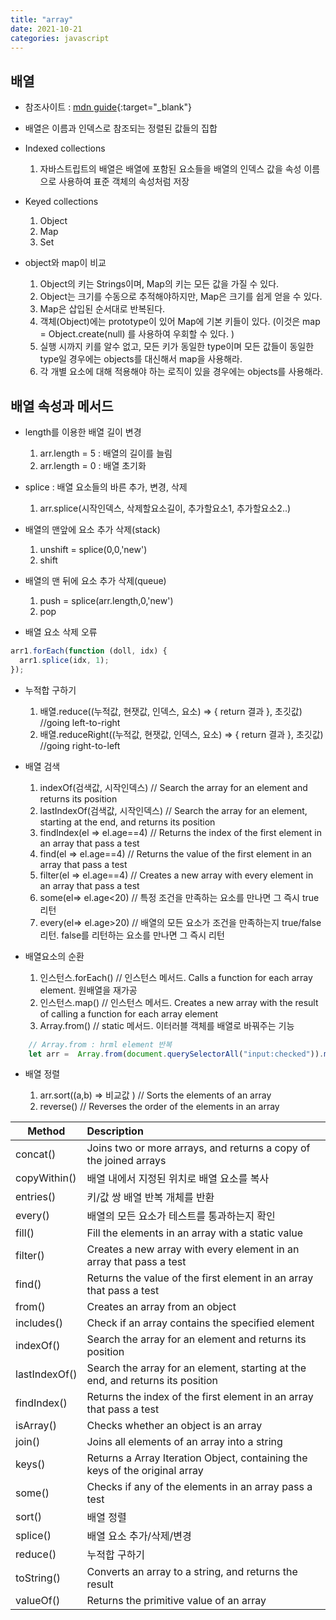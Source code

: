 ```yaml
---
title: "array"
date: 2021-10-21
categories: javascript
---
```


## 배열

- 참조사이트 : [mdn guide](https://developer.mozilla.org/ko/docs/Web/JavaScript/Guide/Indexed_collections){:target="\_blank"}
- 배열은 이름과 인덱스로 참조되는 정렬된 값들의 집합
- Indexed collections
  1. 자바스트립트의 배열은 배열에 포함된 요소들을 배열의 인덱스 값을 속성 이름으로 사용하여 표준 객체의 속성처럼 저장

- Keyed collections
  1. Object
  2. Map
  3. Set
 
- object와 map이 비교
  1. Object의 키는 Strings이며, Map의 키는 모든 값을 가질 수 있다.
  2. Object는 크기를 수동으로 추적해야하지만, Map은 크기를 쉽게 얻을 수 있다.
  3. Map은 삽입된 순서대로 반복된다.
  4. 객체(Object)에는 prototype이 있어 Map에 기본 키들이 있다. (이것은 map = Object.create(null) 를 사용하여 우회할 수 있다. )
  5. 실행 시까지 키를 알수 없고, 모든 키가 동일한 type이며 모든 값들이 동일한 type일 경우에는 objects를 대신해서 map을 사용해라.
  6. 각 개별 요소에 대해 적용해야 하는 로직이 있을 경우에는 objects를 사용해라.

## 배열 속성과 메서드

- length를 이용한 배열 길이 변경

  1. arr.length = 5 : 배열의 길이를 늘림
  2. arr.length = 0 : 배열 초기화

- splice : 배열 요소들의 바른 추가, 변경, 삭제

  1. arr.splice(시작인덱스, 삭제할요소길이, 추가할요소1, 추가할요소2..)

- 배열의 맨앞에 요소 추가 삭제(stack)

  1. unshift = splice(0,0,'new')
  2. shift

- 배열의 맨 뒤에 요소 추가 삭제(queue)

  1. push = splice(arr.length,0,'new')
  2. pop

- 배열 요소 삭제 오류

```js
arr1.forEach(function (doll, idx) {
  arr1.splice(idx, 1);
});
```

- 누적합 구하기

  1. 배열.reduce((누적값, 현잿값, 인덱스, 요소) => { return 결과 }, 초깃값) //going left-to-right
  2. 배열.reduceRight((누적값, 현잿값, 인덱스, 요소) => { return 결과 }, 초깃값) //going right-to-left

- 배열 검색

  1. indexOf(검색값, 시작인덱스) // Search the array for an element and returns its position
  2. lastIndexOf(검색값, 시작인덱스) // Search the array for an element, starting at the end, and returns its position
  3. findIndex(el => el.age==4) // Returns the index of the first element in an array that pass a test
  4. find(el => el.age==4) // Returns the value of the first element in an array that pass a test
  5. filter(el => el.age==4) // Creates a new array with every element in an array that pass a test
  6. some(el=> el.age<20) // 특정 조건을 만족하는 요소를 만나면 그 즉시 true 리턴
  7. every(el=> el.age>20) // 배열의 모든 요소가 조건을 만족하는지 true/false 리턴. false를 리턴하는 요소를 만나면 그 즉시 리턴

- 배열요소의 순환

  1. 인스턴스.forEach() // 인스턴스 메서드. Calls a function for each array element. 원배열을 재가공
  2. 인스턴스.map() // 인스턴스 메서드. Creates a new array with the result of calling a function for each array element
  3. Array.from()  // static 메서드. 이터러블 객체를 배열로 바꿔주는 기능
 
```  javascript
    // Array.from : hrml element 반복
    let arr =  Array.from(document.querySelectorAll("input:checked")).map(ele => ({postId:ele.value}) );
```   
 

- 배열 정렬

  1. arr.sort((a,b) => 비교값 ) // Sorts the elements of an array
  2. reverse() // Reverses the order of the elements in an array

| Method       | Description                                                                 |
| ------------ | :-------------------------------------------------------------------------- |
| concat()     | Joins two or more arrays, and returns a copy of the joined arrays           |
| copyWithin() | 배열 내에서 지정된 위치로 배열 요소를 복사                                  |
| entries()    | 키/값 쌍 배열 반복 개체를 반환                                              |
| every()      | 배열의 모든 요소가 테스트를 통과하는지 확인                                 |
| fill()       | Fill the elements in an array with a static value                           |
| filter()       | Creates a new array with every element in an array that pass a test               |
| find()       | Returns the value of the first element in an array that pass a test                        |
| from()       | Creates an array from an object                                             |
| includes()   | Check if an array contains the specified element                            |
| indexOf()    |  Search the array for an element and returns its position                   |
| lastIndexOf()  |  Search the array for an element, starting at the end, and returns its position                   |
| findIndex()    |  Returns the index of the first element in an array that pass a test                 |
| isArray()    | Checks whether an object is an array                                        |
| join()       | Joins all elements of an array into a string                                |
| keys()       | Returns a Array Iteration Object, containing the keys of the original array |
| some()       | Checks if any of the elements in an array pass a test                       |
| sort()       | 배열 정렬                       |
| splice()       |  배열 요소 추가/삭제/변경                     |
| reduce()       | 누적합 구하기                     |
| toString()   | Converts an array to a string, and returns the result                       |
| valueOf()    | Returns the primitive value of an array                                     |

